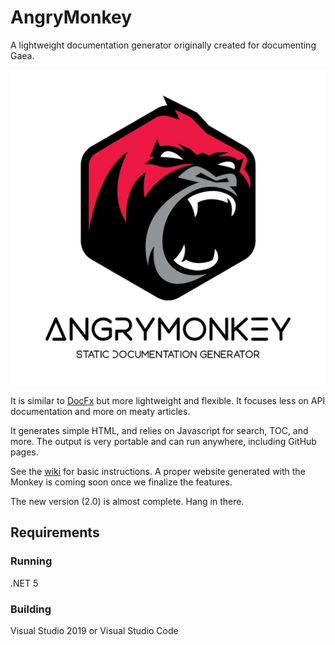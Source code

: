 
# AngryMonkey
A lightweight documentation generator originally created for documenting Gaea. 

![](AngryMonkey-Card.jpg)

It is similar to [DocFx](https://github.com/dotnet/docfx/) but more lightweight and flexible. It focuses less on API documentation and more on meaty articles.

It generates simple HTML, and relies on Javascript for search, TOC, and more. The output is very portable and can run anywhere, including GitHub pages.

See the [wiki](https://github.com/QuadSpinner/AngryMonkey/wiki) for basic instructions. A proper website generated with the Monkey is coming soon once we finalize the features.

The new version (2.0) is almost complete. Hang in there.

## Requirements

### Running
.NET 5

### Building
Visual Studio 2019 or Visual Studio Code